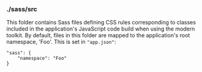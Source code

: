 ### ./sass/src

This folder contains Sass files defining CSS rules corresponding to classes
included in the application's JavaScript code build when using the modern toolkit.
By default, files in this folder are mapped to the application's root namespace, 'Foo'.
This is set in `"app.json"`:

    "sass": {
        "namespace": "Foo"
    }